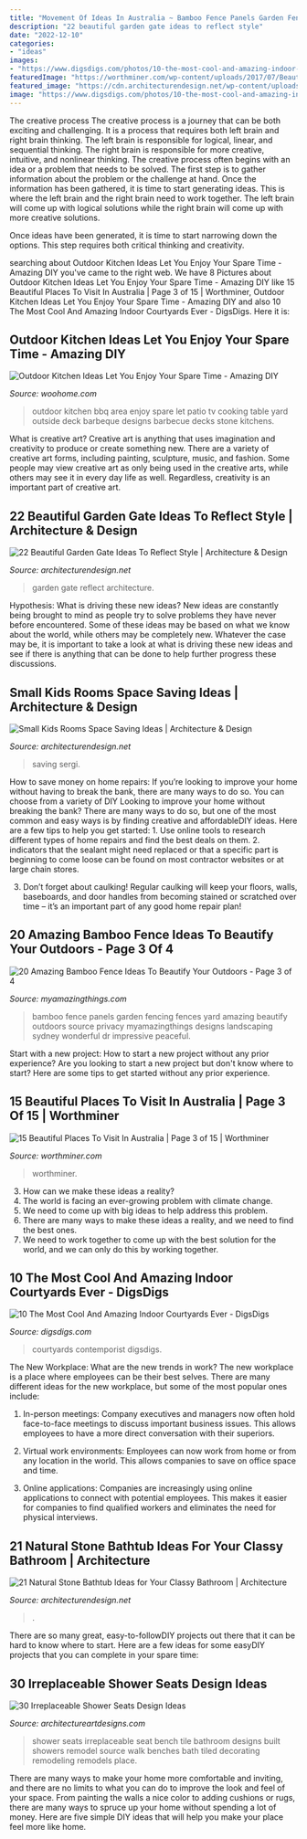 ```yaml
---
title: "Movement Of Ideas In Australia ~ Bamboo Fence Panels Garden Fencing Fences Yard Amazing Beautify Outdoors Source Privacy Myamazingthings Designs Landscaping Sydney Wonderful Dr Impressive Peaceful"
description: "22 beautiful garden gate ideas to reflect style"
date: "2022-12-10"
categories:
- "ideas"
images:
- "https://www.digsdigs.com/photos/10-the-most-cool-and-amazing-indoor-courtyards-ever5.jpg"
featuredImage: "https://worthminer.com/wp-content/uploads/2017/07/Beautiful-places-in-Australia-3-407x1024.jpg"
featured_image: "https://cdn.architecturendesign.net/wp-content/uploads/2014/09/stone-bathtub-design-ideas-19.jpg"
image: "https://www.digsdigs.com/photos/10-the-most-cool-and-amazing-indoor-courtyards-ever5.jpg"
---
```



The creative process
The creative process is a journey that can be both exciting and challenging. It is a process that requires both left brain and right brain thinking. The left brain is responsible for logical, linear, and sequential thinking. The right brain is responsible for more creative, intuitive, and nonlinear thinking.
The creative process often begins with an idea or a problem that needs to be solved. The first step is to gather information about the problem or the challenge at hand. Once the information has been gathered, it is time to start generating ideas. This is where the left brain and the right brain need to work together. The left brain will come up with logical solutions while the right brain will come up with more creative solutions.

Once ideas have been generated, it is time to start narrowing down the options. This step requires both critical thinking and creativity.

	

		
searching about Outdoor Kitchen Ideas Let You Enjoy Your Spare Time - Amazing DIY you've came to the right web. We have 8 Pictures about Outdoor Kitchen Ideas Let You Enjoy Your Spare Time - Amazing DIY like 15 Beautiful Places To Visit In Australia | Page 3 of 15 | Worthminer, Outdoor Kitchen Ideas Let You Enjoy Your Spare Time - Amazing DIY and also 10 The Most Cool And Amazing Indoor Courtyards Ever - DigsDigs. Here it is:
		
    
## Outdoor Kitchen Ideas Let You Enjoy Your Spare Time - Amazing DIY

<img loading=lazy src="http://www.woohome.com/wp-content/uploads/2014/02/outdoor-kitchen-15.jpg" onerror="this.onerror=null;this.src='https://tse2.mm.bing.net/th?id=OIP.aBX0IHzMpmdlZpbli8pgXgHaJ4&amp;pid=15.1';" alt="Outdoor Kitchen Ideas Let You Enjoy Your Spare Time - Amazing DIY">

_Source: woohome.com_

>outdoor kitchen bbq area enjoy spare let patio tv cooking table yard outside deck barbeque designs barbecue decks stone kitchens. 

	

What is creative art?
Creative art is anything that uses imagination and creativity to produce or create something new. There are a variety of creative art forms, including painting, sculpture, music, and fashion. Some people may view creative art as only being used in the creative arts, while others may see it in every day life as well. Regardless, creativity is an important part of creative art.

    
## 22 Beautiful Garden Gate Ideas To Reflect Style | Architecture &amp; Design

<img loading=lazy src="https://cdn.architecturendesign.net/wp-content/uploads/2014/08/garden-gate-21.jpg" onerror="this.onerror=null;this.src='https://tse1.mm.bing.net/th?id=OIP.h83_nE4eqTyQ0rc3fY46UQHaJ4&amp;pid=15.1';" alt="22 Beautiful Garden Gate Ideas To Reflect Style | Architecture &amp; Design">

_Source: architecturendesign.net_

>garden gate reflect architecture. 

	

Hypothesis: What is driving these new ideas?
New ideas are constantly being brought to mind as people try to solve problems they have never before encountered. Some of these ideas may be based on what we know about the world, while others may be completely new. Whatever the case may be, it is important to take a look at what is driving these new ideas and see if there is anything that can be done to help further progress these discussions.

    
## Small Kids Rooms Space Saving Ideas | Architecture &amp; Design

<img loading=lazy src="https://cdn.architecturendesign.net/wp-content/uploads/2014/07/kids-room-bunk-beds.jpg" onerror="this.onerror=null;this.src='https://tse3.mm.bing.net/th?id=OIP.WasZ6hImNmOQWWSAGrC-uwHaFS&amp;pid=15.1';" alt="Small Kids Rooms Space Saving Ideas | Architecture &amp; Design">

_Source: architecturendesign.net_

>saving sergi. 

	

How to save money on home repairs: If you’re looking to improve your home without having to break the bank, there are many ways to do so. You can choose from a variety of DIY
Looking to improve your home without breaking the bank? There are many ways to do so, but one of the most common and easy ways is by finding creative and affordableDIY ideas. Here are a few tips to help you get started: 1. Use online tools to research different types of home repairs and find the best deals on them.
2. indicators that the sealant might need replaced or that a specific part is beginning to come loose can be found on most contractor websites or at large chain stores.

3. Don’t forget about caulking! Regular caulking will keep your floors, walls, baseboards, and door handles from becoming stained or scratched over time – it’s an important part of any good home repair plan! 
    
## 20 Amazing Bamboo Fence Ideas To Beautify Your Outdoors - Page 3 Of 4

<img loading=lazy src="http://myamazingthings.com/wp-content/uploads/2016/11/bamboo-fence-panels-by-dr-garden-landscaping-sydney-australia.jpg" onerror="this.onerror=null;this.src='https://tse2.mm.bing.net/th?id=OIP.JZG84vDaLGrGidYH5lARyQHaEd&amp;pid=15.1';" alt="20 Amazing Bamboo Fence Ideas To Beautify Your Outdoors - Page 3 of 4">

_Source: myamazingthings.com_

>bamboo fence panels garden fencing fences yard amazing beautify outdoors source privacy myamazingthings designs landscaping sydney wonderful dr impressive peaceful. 

	

Start with a new project: How to start a new project without any prior experience?
Are you looking to start a new project but don't know where to start? Here are some tips to get started without any prior experience.

    
## 15 Beautiful Places To Visit In Australia | Page 3 Of 15 | Worthminer

<img loading=lazy src="https://worthminer.com/wp-content/uploads/2017/07/Beautiful-places-in-Australia-3-407x1024.jpg" onerror="this.onerror=null;this.src='https://tse3.mm.bing.net/th?id=OIP.zMJBsRRY-U_PTJpmF-iY7AAAAA&amp;pid=15.1';" alt="15 Beautiful Places To Visit In Australia | Page 3 of 15 | Worthminer">

_Source: worthminer.com_

>worthminer. 

	

3. How can we make these ideas a reality?
1. The world is facing an ever-growing problem with climate change. 
2. We need to come up with big ideas to help address this problem. 
3. There are many ways to make these ideas a reality, and we need to find the best ones. 
4. We need to work together to come up with the best solution for the world, and we can only do this by working together.

    
## 10 The Most Cool And Amazing Indoor Courtyards Ever - DigsDigs

<img loading=lazy src="https://www.digsdigs.com/photos/10-the-most-cool-and-amazing-indoor-courtyards-ever5.jpg" onerror="this.onerror=null;this.src='https://tse1.mm.bing.net/th?id=OIP.wyoVBaQL7ApUvk89kGThmQHaLC&amp;pid=15.1';" alt="10 The Most Cool And Amazing Indoor Courtyards Ever - DigsDigs">

_Source: digsdigs.com_

>courtyards contemporist digsdigs. 

	

The New Workplace: What are the new trends in work?
The new workplace is a place where employees can be their best selves. There are many different ideas for the new workplace, but some of the most popular ones include:
1. In-person meetings: Company executives and managers now often hold face-to-face meetings to discuss important business issues. This allows employees to have a more direct conversation with their superiors.

2. Virtual work environments: Employees can now work from home or from any location in the world. This allows companies to save on office space and time.

3. Online applications: Companies are increasingly using online applications to connect with potential employees. This makes it easier for companies to find qualified workers and eliminates the need for physical interviews.

    
## 21 Natural Stone Bathtub Ideas For Your Classy Bathroom | Architecture

<img loading=lazy src="https://cdn.architecturendesign.net/wp-content/uploads/2014/09/stone-bathtub-design-ideas-19.jpg" onerror="this.onerror=null;this.src='https://tse4.mm.bing.net/th?id=OIP.V65vZ5noC8IDTu2YDGWaFgHaLH&amp;pid=15.1';" alt="21 Natural Stone Bathtub Ideas for Your Classy Bathroom | Architecture">

_Source: architecturendesign.net_

>. 

	

There are so many great, easy-to-followDIY projects out there that it can be hard to know where to start. Here are a few ideas for some easyDIY projects that you can complete in your spare time: 

    
## 30 Irreplaceable Shower Seats Design Ideas

<img loading=lazy src="http://www.architectureartdesigns.com/wp-content/uploads/2013/07/nwinteriordesigner._com.jpg" onerror="this.onerror=null;this.src='https://tse4.mm.bing.net/th?id=OIP.jvi3z-Vf4JjzdB__-75c9gAAAA&amp;pid=15.1';" alt="30 Irreplaceable Shower Seats Design Ideas">

_Source: architectureartdesigns.com_

>shower seats irreplaceable seat bench tile bathroom designs built showers remodel source walk benches bath tiled decorating remodeling remodels place. 

	

There are many ways to make your home more comfortable and inviting, and there are no limits to what you can do to improve the look and feel of your space. From painting the walls a nice color to adding cushions or rugs, there are many ways to spruce up your home without spending a lot of money. Here are five simple DIY ideas that will help you make your place feel more like home.

